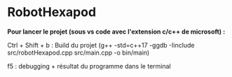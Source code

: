 # RobotHexapod

**Pour lancer le projet (sous vs code avec l'extension c/c++ de microsoft) :**

Ctrl + Shift + b : Build du projet
(g++ -std=c++17 -ggdb -Iinclude src/robotHexapod.cpp src/main.cpp -o bin/main)

f5 : debugging + résultat du programme dans le terminal
